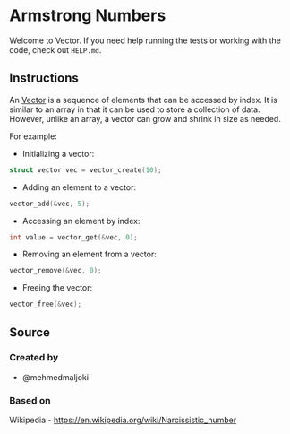# Armstrong Numbers

Welcome to Vector.
If you need help running the tests or working with the code, check out `HELP.md`.

## Instructions

An [Vector][vector] is a sequence of elements that can be accessed by index. It is similar to an array in that it can be used to store a collection of data. However, unlike an array, a vector can grow and shrink in size as needed.

For example:

- Initializing a vector:
```c
struct vector vec = vector_create(10);
```

- Adding an element to a vector:
```c
vector_add(&vec, 5);
```

- Accessing an element by index:
```c
int value = vector_get(&vec, 0);
```

- Removing an element from a vector:
```c
vector_remove(&vec, 0);
```

- Freeing the vector:
```c
vector_free(&vec);
```

[vector]: https://medium.com/@adam.rizk9/the-c-equivalent-to-javas-arraylist-exploring-std-vector-b3a4afc8e9c6

## Source

### Created by

- @mehmedmaljoki

### Based on

Wikipedia - https://en.wikipedia.org/wiki/Narcissistic_number